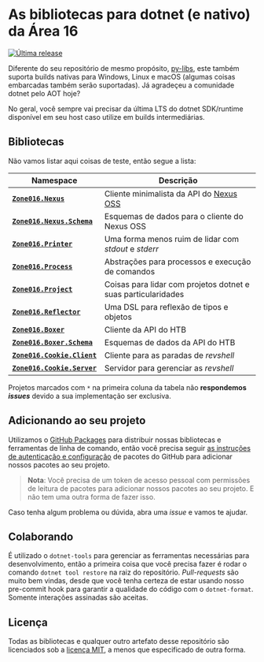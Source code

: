 # As bibliotecas para dotnet (e nativo) da Área 16

[![Última *release*](https://github.com/zone016/dotnet-libs/actions/workflows/publish.yml/badge.svg?event=push)](https://github.com/zone016/dotnet-libs/actions/workflows/publish.yml)

Diferente do seu repositório de mesmo propósito, [py-libs](https://github.com/zone016/py-libs), este também suporta builds nativas para Windows, Linux e macOS (algumas coisas embarcadas também serão suportadas). Já agradeçeu a comunidade dotnet pelo AOT hoje?

No geral, você sempre vai precisar da última LTS do dotnet SDK/runtime disponível em seu host caso utilize em builds intermediárias.

## Bibliotecas

Não vamos listar aqui coisas de teste, então segue a lista:

| **Namespace**                                           | **Descrição**                                                                                   |
| ------------------------------------------------------- | ----------------------------------------------------------------------------------------------- |
| [**`Zone016.Nexus`**](./Zone016.Nexus)                  | Cliente minimalista da API do [Nexus OSS](https://www.sonatype.com/products/sonatype-nexus-oss) |
| [**`Zone016.Nexus.Schema`**](./Zone016.Nexus.Schema/)   | Esquemas de dados para o cliente do Nexus OSS                                                   |
| [**`Zone016.Printer`**](./Zone016.Printer/)             | Uma forma menos ruim de lidar com *stdout* e *stderr*                                           |
| [**`Zone016.Process`**](./Zone016.Process/)             | Abstrações para processos e execução de comandos                                                |
| [**`Zone016.Project`**](./Zone016.Project/)             | Coisas para lidar com projetos dotnet e suas particularidades                                   |
| [**`Zone016.Reflector`**](./Zone016.Reflector/)         | Uma DSL para reflexão de tipos e objetos                                                        |
| [**`Zone016.Boxer`**](./Zone016.Boxer/)                 | Cliente da API do HTB                                                                           |
| [**`Zone016.Boxer.Schema`**](./Zone016.Boxer.Schema/)   | Esquemas de dados da API do HTB                                                                 |
| [**`Zone016.Cookie.Client`**](./Zone016.Cookie.Client/) | Cliente para as paradas de *revshell*                                                           |
| [**`Zone016.Cookie.Server`**](./Zone016.Cookie.Server/) | Servidor para gerenciar as *revshell*                                                           |

Projetos marcados com `*` na primeira coluna da tabela não **respondemos *issues*** devido a sua implementação ser exclusiva.

## Adicionando ao seu projeto

Utilizamos o [GitHub Packages](https://github.com/features/packages) para distribuir nossas bibliotecas e ferramentas de linha de comando, então você precisa seguir [as instruções de autenticação e configuração](https://docs.github.com/en/packages/working-with-a-github-packages-registry/working-with-the-nuget-registry#authenticating-to-github-packages) de pacotes do GitHub para adicionar nossos pacotes ao seu projeto.

> **Nota**: Você precisa de um token de acesso pessoal com permissões de leitura de pacotes para adicionar nossos pacotes ao seu projeto. E não tem uma outra forma de fazer isso.

Caso tenha algum problema ou dúvida, abra uma *issue* e vamos te ajudar.

## Colaborando

É utilizado o `dotnet-tools` para gerenciar as ferramentas necessárias para desenvolvimento, então a primeira coisa que você precisa fazer é rodar o comando `dotnet tool restore` na raiz do repositório. *Pull-requests* são muito bem vindas, desde que você tenha certeza de estar usando nosso pre-commit hook para garantir a qualidade do código com o `dotnet-format`. Somente interações assinadas são aceitas.

## Licença

Todas as bibliotecas e qualquer outro artefato desse repositório são licenciados sob a [licença MIT](https://github.com/zone016/dotnet-libs/blob/main/LICENSE.txt), a menos que especificado de outra forma.
